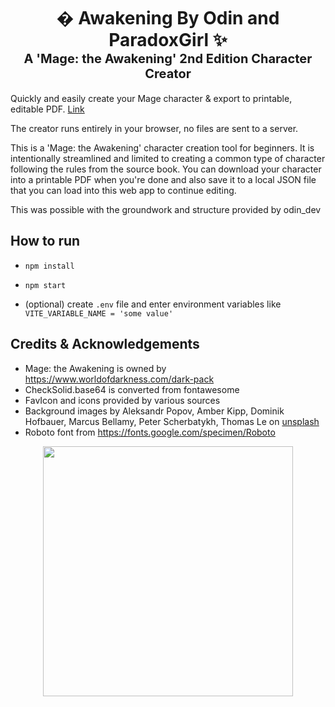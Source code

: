 <h1 align="center">
  <div>� Awakening By Odin and ParadoxGirl ✨</div>
  <div style="font-size: 20px;">A 'Mage: the Awakening' 2nd Edition Character Creator</div>
</h1>


Quickly and easily create your Mage character & export to printable, editable PDF.
[Link](https://srparadox.github.io/MageCreator)

The creator runs entirely in your browser, no files are sent to a server.

This is a 'Mage: the Awakening' character creation tool for beginners. It is intentionally streamlined and limited to creating a common type of character following the rules from the source book. You can download your character into a printable PDF when you're done and also save it to a local JSON file that you can load into this web app to continue editing.

This was possible with the groundwork and structure provided by odin_dev

## How to run
* `npm install`
* `npm start`

* (optional) create `.env` file and enter environment variables like `VITE_VARIABLE_NAME = 'some value'`

<!-- ## How to use -->

<!-- ## How to use your own fillable pdf
* Convert your pdf to base64 (you can use `scripts/pdfToBase64.ts`)
* Import & load it in `pdfCreator.ts`
* Use `printFieldNames()` to get names of fillable fields
* Map character attributes generated in `Generator.tsx` to pdf field names -->


<!-- ## TODOs:
* Add free-text / select field where predator type says "pick XY"?
* Add free-text custom merit/flaw field(s) for users to input their own stuff

* Make instruction-text prettier / styled (check out similar web apps for how they do it?)
* Make merit/flaw picking prettier - maybe style it more like a character sheet (with the oooo)

* Ask for feedback in VtM spaces
  * Randomized name, ambition, desire etc
  * Post and ask for feedback again once you have all these completed (v2 release)

* Add more loresheets
* Fix: Setting Specialites, then going back and setting new specialties keeps the old ones
* Fix: Changing predator type should reset disciplines (like changing clan does, search "Because you changed your clan")
* -->


## Credits & Acknowledgements
* Mage: the Awakening is owned by https://www.worldofdarkness.com/dark-pack
* CheckSolid.base64 is converted from fontawesome
* FavIcon and icons provided by various sources
* Background images by Aleksandr Popov, Amber Kipp, Dominik Hofbauer, Marcus Bellamy, Peter Scherbatykh, Thomas Le on [unsplash](unsplash.com)
* Roboto font from https://fonts.google.com/specimen/Roboto

<p align="center">
<img src="./readme_assets/darkpack_logo1.png" height="400">
</p>
